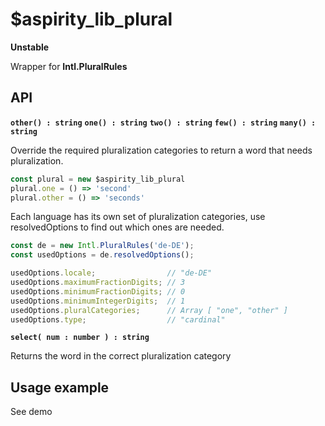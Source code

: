 # $aspirity_lib_plural

**Unstable**

Wrapper for **Intl.PluralRules**

## API

**```other() : string```**
**```one() : string```**
**```two() : string```**
**```few() : string```**
**```many() : string```**

Override the required pluralization categories to return a word that needs pluralization.

```typescript
const plural = new $aspirity_lib_plural
plural.one = () => 'second'
plural.other = () => 'seconds'
```
Each language has its own set of pluralization categories, use resolvedOptions to find out which ones are needed.

```typescript
const de = new Intl.PluralRules('de-DE');
const usedOptions = de.resolvedOptions();

usedOptions.locale;                // "de-DE"
usedOptions.maximumFractionDigits; // 3
usedOptions.minimumFractionDigits; // 0
usedOptions.minimumIntegerDigits;  // 1
usedOptions.pluralCategories;      // Array [ "one", "other" ]
usedOptions.type;                  // "cardinal"
```


**```select( num : number ) : string```**

Returns the word in the correct pluralization category

## Usage example

See demo
